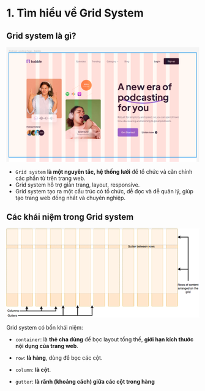 # 1. Tìm hiểu về Grid System

## Grid system là gì?

![Thiết kế theo grid layout](./grid_system.png)

-   `Grid system` **là một nguyên tắc, hệ thống lưới** để tổ chức và căn chỉnh các phần tử trên trang web.
-   Grid system hỗ trợ giàn trang, layout, responsive.
-   Grid system tạo ra một cấu trúc có tổ chức, dễ đọc và dễ quản lý, giúp tạo trang web đồng nhất và chuyên nghiệp.

## Các khái niệm trong Grid system

![Grid system](./grid_system_1.png)

Grid system có bốn khái niệm:

-   `container`: là **thẻ cha dùng** để bọc layout tổng thể, **giới hạn kích thước nội dụng của trang web**.

-   `row`: **là hàng**, dùng để bọc các cột.

-   `column`: **là cột**.

-   `gutter`: **là rãnh (khoảng cách) giữa các cột trong hàng**
